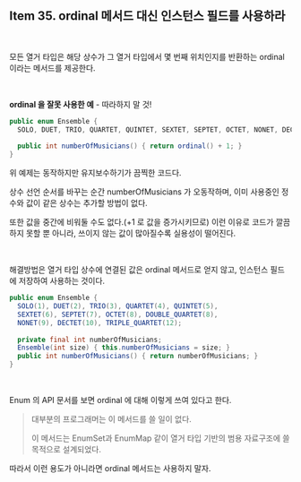 ## Item 35. ordinal 메서드 대신 인스턴스 필드를 사용하라

<br>

모든 열거 타입은 해당 상수가 그 열거 타입에서 몇 번째 위치인지를 반환하는 ordinal 이라는 메서드를 제공한다.

<br>

**ordinal 을 잘못 사용한 예** - 따라하지 말 것!

```java
public enum Ensemble {
  SOLO, DUET, TRIO, QUARTET, QUINTET, SEXTET, SEPTET, OCTET, NONET, DECTET;
  
  public int numberOfMusicians() { return ordinal() + 1; }
}
```

위 예제는 동작하지만 유지보수하기가 끔찍한 코드다.

상수 선언 순서를 바꾸는 순간 numberOfMusicians 가 오동작하며, 이미 사용중인 정수와 값이 같은 상수는 추가할 방법이 없다.

또한 값을 중간에 비워둘 수도 없다.(+1 로 값을 증가시키므로) 이런 이유로 코드가 깔끔하지 못할 뿐 아니라, 쓰이지 않는 값이 많아질수록 실용성이 떨어진다.

<br>

해결방법은 열거 타입 상수에 연결된 값은 ordinal 메서드로 얻지 않고, 인스턴스 필드에 저장하여 사용하는 것이다.

```java
public enum Ensemble {
  SOLO(1), DUET(2), TRIO(3), QUARTET(4), QUINTET(5), 
  SEXTET(6), SEPTET(7), OCTET(8), DOUBLE_QUARTET(8), 
  NONET(9), DECTET(10), TRIPLE_QUARTET(12);
  
  private final int numberOfMusicians;
  Ensemble(int size) { this.numberOfMusicians = size; }
  public int numberOfMusicians() { return numberOfMusicians; }
}
```

<br>

Enum 의 API 문서를 보면 ordinal 에 대해 이렇게 쓰여 있다고 한다. 

> 대부분의 프로그래머는 이 메서드를 쓸 일이 없다. 
>
> 이 메서드는 EnumSet과 EnumMap 같이 열거 타입 기반의 범용 자료구조에 쓸 목적으로 설계되었다.

따라서 이런 용도가 아니라면 ordinal 메서드는 사용하지 말자.

<br>